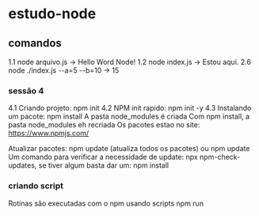 # estudo-node

## comandos

1.1 node arquivo.js
    -> Hello Word Node!
1.2 node index.js -> Estou aqui.
2.6 node ./index.js --a=5 --b=10  -> 15

### sessão 4

4.1 Criando projeto: npm init
4.2 NPM init rapido: npm init -y
4.3 Instalando um pacote:
    npm install <nome>
    A pasta node_modules é criada
    Com npm install, a pasta node_modules eh recriada
Os pacotes estao no site: https://www.npmjs.com/ 

Atualizar pacotes: npm update (atualiza todos os pacotes) ou npm update <nome>
Um comando para verificar a necessidade de update: npx npm-check-updates, se tiver algum
basta dar um: npm install

### criando script

Rotinas são executadas com o npm usando scripts
npm run <script>
   Digitando no pakage.json: "start": "node index.js"
   depois: npm start funciona ou npm run <outros comandos>

### pacote global

Utiliza a flag -g em node install
### Exemplo:
sudo install -g lodash
NOTA: No caso do lodash é preciso dar o comando: 
npm link lodash -> para que o programa saiba onde ele está. O motivo é que o lodash não é executavel.
